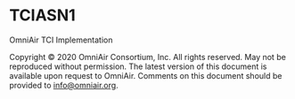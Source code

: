 # TCIASN1
OmniAir TCI Implementation


Copyright © 2020 OmniAir Consortium, Inc. All rights reserved. May not be reproduced without permission.
The latest version of this document is available upon request to OmniAir. Comments on this document
should be provided to info@omniair.org.
